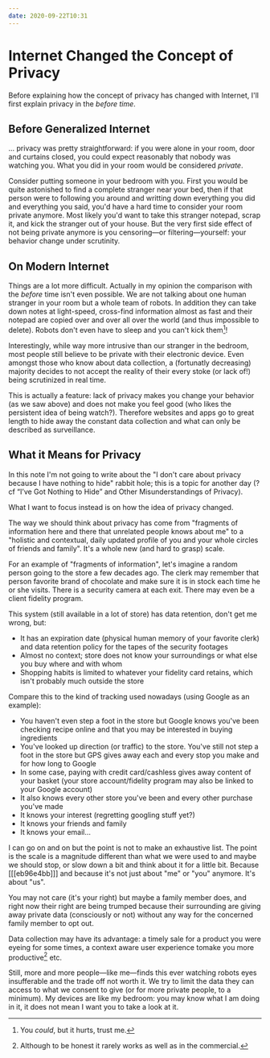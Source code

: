 ```yaml
---
date: 2020-09-22T10:31
---
```


# Internet Changed the Concept of Privacy

Before explaining how the concept of privacy has changed with Internet, I'll
first explain privacy in the _before time_.


## Before Generalized Internet

... privacy was pretty straightforward: if you were alone in your room, door
and curtains closed, you could expect reasonably that nobody was watching you.
What you did in your room would be considered _private_.

Consider putting someone in your bedroom with you. First you would be quite
astonished to find a complete stranger near your bed, then if that person were
to following you around and writting down everything you did and everything you
said, you'd have a hard time to consider your room private anymore. Most likely
you'd want to take this stranger notepad, scrap it, and kick the stranger out
of your house. But the very first side effect of not being private anymore is
you censoring—or filtering—yourself: your behavior change under scrutinity.


## On Modern Internet

Things are a lot more difficult. Actually in my opinion the comparison with the
_before_ time isn't even possible. We are not talking about one human stranger
in your room but a whole team of robots. In addition they can take down notes
at light-speed, cross-find information almost as fast and their notepad are
copied over and over all over the world (and thus impossible to delete).
Robots don't even have to sleep and you can't kick them[^1]!

Interestingly, while way more intrusive than our stranger in the bedroom, most
people still believe to be private with their electronic device. Even amongst
those who know about data collection, a (fortunatly decreasing) majority
decides to not accept the reality of their every stoke (or lack of!) being
scrutinized in real time.

This is actually a feature: lack of privacy makes you change your behavior (as
we saw above) and does not make you feel good (who likes the persistent idea
of being watch?). Therefore websites and apps go to great length to hide away
the constant data collection and what can only be described as surveillance.


## What it Means for Privacy

In this note I'm not going to write about the "I don't care about privacy
because I have nothing to hide" rabbit hole; this is a topic for another day
(?cf “I’ve Got Nothing to Hide” and Other Misunderstandings of Privacy).

What I want to focus instead is on how the idea of privacy changed.

The way we should think about privacy has come from "fragments of information
here and there that unrelated people knows about me" to a "holistic and
contextual, daily updated profile of you and your whole circles of friends
and family". It's a whole new (and hard to grasp) scale.

For an example of "fragments of information", let's imagine a random person
going to the store a few decades ago. The clerk may remember that person
favorite brand of chocolate and make sure it is in stock each time he or she
visits. There is a security camera at each exit. There may even be a client
fidelity program.

This system (still available in a lot of store) has data retention, don't get
me wrong, but:

* It has an expiration date (physical human memory of your favorite clerk) and
  data retention policy for the tapes of the security footages
* Almost no context; store does not know your surroundings or what else you buy
  where and with whom
* Shopping habits is limited to whatever your fidelity card retains, which
  isn't probably much outside the store


Compare this to the kind of tracking used nowadays (using Google as an example):

* You haven't even step a foot in the store but Google knows you've been
  checking recipe online and that you may be interested in buying ingredients
* You've looked up direction (or traffic) to the store. You've still not step a
  foot in the store but GPS gives away each and every stop you make and for how
  long to Google
* In some case, paying with credit card/cashless gives away content of your
  basket (your store account/fidelity program may also be linked to your Google
  account)
* It also knows every other store you've been and every other purchase you've
  made
* It knows your interest (regretting googling stuff yet?)
* It knows your friends and family
* It knows your email...

I can go on and on but the point is not to make an exhaustive list. The point
is the scale is a magnitude different than what we were used to and maybe we
should stop, or slow down a bit and think about it for a little bit. Because
[[[eb96e4bb]]] and because it's not just about "me" or "you" anymore. It's about
"us".

You may not care (it's your right) but maybe a family member does, and right
now their right are being trumped because their surrounding are giving away
private data (consciously or not) without any way for the concerned family
member to opt out.

Data collection may have its advantage: a timely sale for a product you were
eyeing for some times, a context aware user experience tomake you more
productive[^2] etc.

Still, more and more people—like me—finds this ever watching robots eyes
insufferable and the trade off not worth it. We try to limit the data they can
access to what we consent to give (or for more private people, to a minimum).
My devices are like my bedroom: you may know what I am doing in it, it does
not mean I want you to take a look at it.


[^1]: You _could_, but it hurts, trust me.
[^2]: Although to be honest it rarely works as well as in the commercial.
